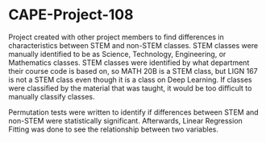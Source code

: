 # CAPE-Project-108

Project created with other project members to find differences in characteristics between STEM and non-STEM classes. STEM classes were manually identified to be as Science, Technology, Engineering, or Mathematics classes. STEM classes were identified by what department their course code is based on, so MATH 20B is a STEM class, but LIGN 167 is not a STEM class even though it is a class on Deep Learning. If classes were classified by the material that was taught, it would be too difficult to manually classify classes.

Permutation tests were written to identify if differences between STEM and non-STEM were statistically significant. Afterwards, Linear Regression Fitting was done to see the relationship between two variables.
